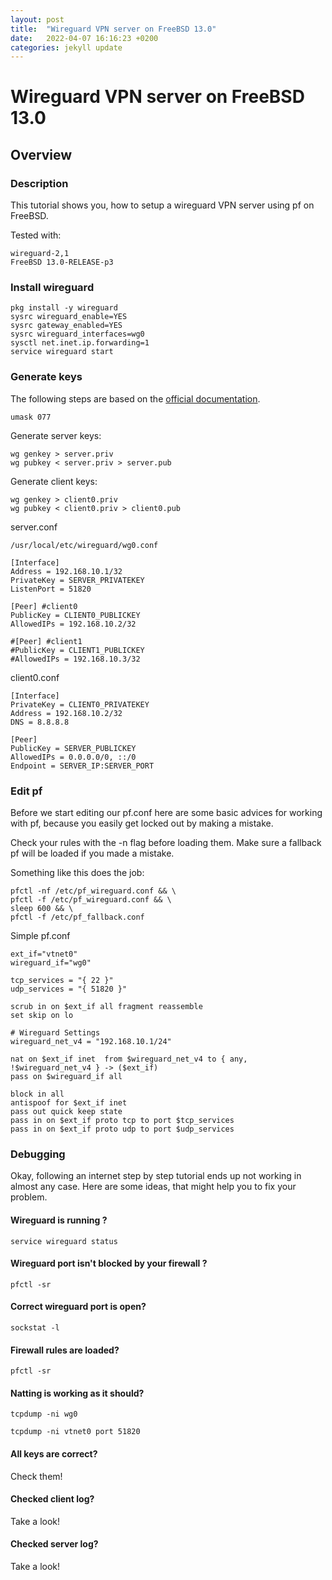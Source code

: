 ```yaml
---
layout: post
title:  "Wireguard VPN server on FreeBSD 13.0"
date:   2022-04-07 16:16:23 +0200
categories: jekyll update
---
```


# Wireguard VPN server on FreeBSD 13.0

## Overview



### Description 
This tutorial shows you, how to setup a wireguard VPN server using pf on FreeBSD.

Tested with: 
```
wireguard-2,1
FreeBSD 13.0-RELEASE-p3
```



### Install wireguard
```
‌pkg install -y wireguard
sysrc wireguard_enable=YES
sysrc gateway_enabled=YES
sysrc wireguard_interfaces=wg0
sysctl net.inet.ip.forwarding=1
service wireguard start
```





### Generate keys
The following steps are based on the [official documentation](https://www.wireguard.com/quickstart/).


```
umask 077
```


Generate server keys:
```
wg genkey > server.priv
wg pubkey < server.priv > server.pub
```

Generate client keys:
```
wg genkey > client0.priv
wg pubkey < client0.priv > client0.pub
```


server.conf

```
/usr/local/etc/wireguard/wg0.conf
```


```
[Interface]
Address = 192.168.10.1/32
PrivateKey = SERVER_PRIVATEKEY
ListenPort = 51820

[Peer] #client0
PublicKey = CLIENT0_PUBLICKEY
AllowedIPs = 192.168.10.2/32

#[Peer] #client1
#PublicKey = CLIENT1_PUBLICKEY
#AllowedIPs = 192.168.10.3/32

```





client0.conf

```
[Interface]
PrivateKey = CLIENT0_PRIVATEKEY
Address = 192.168.10.2/32
DNS = 8.8.8.8

[Peer]
PublicKey = SERVER_PUBLICKEY
AllowedIPs = 0.0.0.0/0, ::/0
Endpoint = SERVER_IP:SERVER_PORT
```






### Edit pf
Before we start editing our pf.conf here are some basic advices for working with pf, because you easily get locked out by making a mistake.

Check your rules with the -n flag before loading them.
Make sure a fallback pf will be loaded if you made a mistake. 

Something like this does the job:
```
pfctl -nf /etc/pf_wireguard.conf && \
pfctl -f /etc/pf_wireguard.conf && \
sleep 600 && \
pfctl -f /etc/pf_fallback.conf
```
 


Simple pf.conf

```
ext_if="vtnet0"
wireguard_if="wg0"

tcp_services = "{ 22 }"
udp_services = "{ 51820 }"

scrub in on $ext_if all fragment reassemble
set skip on lo

# Wireguard Settings
wireguard_net_v4 = "192.168.10.1/24"

nat on $ext_if inet  from $wireguard_net_v4 to { any, !$wireguard_net_v4 } -> ($ext_if)
pass on $wireguard_if all

block in all
antispoof for $ext_if inet
pass out quick keep state
pass in on $ext_if proto tcp to port $tcp_services
pass in on $ext_if proto udp to port $udp_services

```



### Debugging 
Okay, following an internet step by step tutorial ends up not working in almost any case. 
Here are some ideas, that might help you to fix your problem. 


#### Wireguard is running ?
```
service wireguard status
```


#### Wireguard port isn't blocked by your firewall ?
```
pfctl -sr
```

#### Correct wireguard port is open?
```
sockstat -l 
```

#### Firewall rules are loaded?
```
pfctl -sr
```


#### Natting is working as it should?

```
tcpdump -ni wg0
```

```
tcpdump -ni vtnet0 port 51820
```


#### All keys are correct?
Check them!

#### Checked client log?
Take a look!

#### Checked server log?
Take a look!
